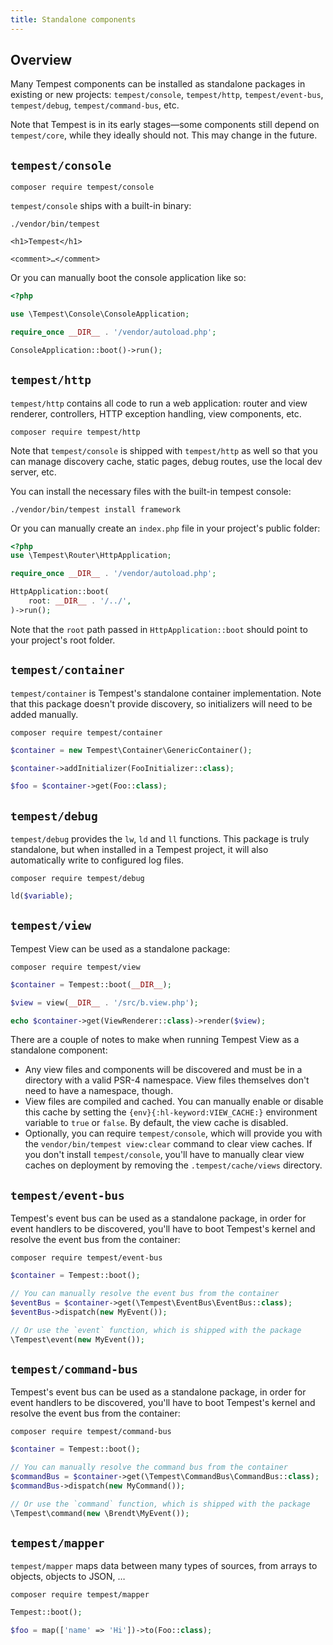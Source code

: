```yaml
---
title: Standalone components
---
```


## Overview

Many Tempest components can be installed as standalone packages in existing or new projects: `tempest/console`, `tempest/http`, `tempest/event-bus`, `tempest/debug`, `tempest/command-bus`, etc.

Note that Tempest is in its early stages—some components still depend on `tempest/core`, while they ideally should not. This may change in the future.

## `tempest/console`

```
composer require tempest/console
```

`tempest/console` ships with a built-in binary:

```console
./vendor/bin/tempest

<h1>Tempest</h1>

<comment>…</comment>
```

Or you can manually boot the console application like so:

```php
<?php

use \Tempest\Console\ConsoleApplication;

require_once __DIR__ . '/vendor/autoload.php';

ConsoleApplication::boot()->run();
```

## `tempest/http`

`tempest/http` contains all code to run a web application: router and view renderer, controllers, HTTP exception handling, view components, etc.

```
composer require tempest/http
```

Note that `tempest/console` is shipped with `tempest/http` as well so that you can manage discovery cache, static pages, debug routes, use the local dev server, etc.

You can install the necessary files with the built-in tempest console:

```console
./vendor/bin/tempest install framework
```

Or you can manually create an `index.php` file in your project's public folder:

```php
<?php
use \Tempest\Router\HttpApplication;

require_once __DIR__ . '/vendor/autoload.php';

HttpApplication::boot(
    root: __DIR__ . '/../',
)->run();
```

Note that the `root` path passed in `HttpApplication::boot` should point to your project's root folder.

## `tempest/container`

`tempest/container` is Tempest's standalone container implementation. Note that this package doesn't provide discovery, so initializers will need to be added manually.

```
composer require tempest/container
```

```php
$container = new Tempest\Container\GenericContainer();

$container->addInitializer(FooInitializer::class);

$foo = $container->get(Foo::class);
```

## `tempest/debug`

`tempest/debug` provides the `lw`, `ld` and `ll` functions. This package is truly standalone, but when installed in a Tempest project, it will also automatically write to configured log files.

```
composer require tempest/debug
```

```php
ld($variable);
```

## `tempest/view`

Tempest View can be used as a standalone package:

```
composer require tempest/view
```

```php
$container = Tempest::boot(__DIR__);

$view = view(__DIR__ . '/src/b.view.php');

echo $container->get(ViewRenderer::class)->render($view);
```

There are a couple of notes to make when running Tempest View as a standalone component:

- Any view files and components will be discovered and must be in a directory with a valid PSR-4 namespace. View files themselves don't need to have a namespace, though.
- View files are compiled and cached. You can manually enable or disable this cache by setting the `{env}{:hl-keyword:VIEW_CACHE:}` environment variable to `true` or `false`. By default, the view cache is disabled.
- Optionally, you can require `tempest/console`, which will provide you with the `vendor/bin/tempest view:clear` command to clear view caches. If you don't install `tempest/console`, you'll have to manually clear view caches on deployment by removing the `.tempest/cache/views` directory.

## `tempest/event-bus`

Tempest's event bus can be used as a standalone package, in order for event handlers to be discovered, you'll have to boot Tempest's kernel and resolve the event bus from the container:

```
composer require tempest/event-bus
```

```php
$container = Tempest::boot();

// You can manually resolve the event bus from the container
$eventBus = $container->get(\Tempest\EventBus\EventBus::class);
$eventBus->dispatch(new MyEvent());

// Or use the `event` function, which is shipped with the package
\Tempest\event(new MyEvent());
```

## `tempest/command-bus`

Tempest's event bus can be used as a standalone package, in order for event handlers to be discovered, you'll have to boot Tempest's kernel and resolve the event bus from the container:

```
composer require tempest/command-bus
```

```php
$container = Tempest::boot();

// You can manually resolve the command bus from the container
$commandBus = $container->get(\Tempest\CommandBus\CommandBus::class);
$commandBus->dispatch(new MyCommand());

// Or use the `command` function, which is shipped with the package
\Tempest\command(new \Brendt\MyEvent());
```

## `tempest/mapper`

`tempest/mapper` maps data between many types of sources, from arrays to objects, objects to JSON, …

```
composer require tempest/mapper
```

```php
Tempest::boot();

$foo = map(['name' => 'Hi'])->to(Foo::class);
```
